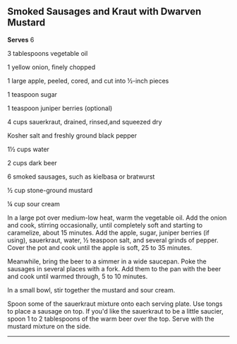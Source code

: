﻿## Smoked Sausages and Kraut with Dwarven Mustard

**Serves** 6

3 tablespoons vegetable oil

1 yellow onion, finely chopped

1 large apple, peeled, cored, and cut into ½-inch pieces

1 teaspoon sugar

1 teaspoon juniper berries (optional)

4 cups sauerkraut, drained, rinsed,and squeezed dry

Kosher salt and freshly ground black pepper

1½ cups water

2 cups dark beer

6 smoked sausages, such as kielbasa or bratwurst

½ cup stone-ground mustard

¼ cup sour cream

In a large pot over medium-low heat, warm the vegetable oil. Add the onion and cook, stirring occasionally, until completely soft and starting to caramelize, about 15 minutes. Add the apple, sugar, juniper berries (if using), sauerkraut, water, ½ teaspoon salt, and several grinds of pepper. Cover the pot and cook until the apple is soft, 25 to 35 minutes.

Meanwhile, bring the beer to a simmer in a wide saucepan. Poke the sausages in several places with a fork. Add them to the pan with the beer and cook until warmed through, 5 to 10 minutes.

In a small bowl, stir together the mustard and sour cream.

Spoon some of the sauerkraut mixture onto each serving plate. Use tongs to place a sausage on top. If you'd like the sauerkraut to be a little saucier, spoon 1 to 2 tablespoons of the warm beer over the top. Serve with the mustard mixture on the side.

---

